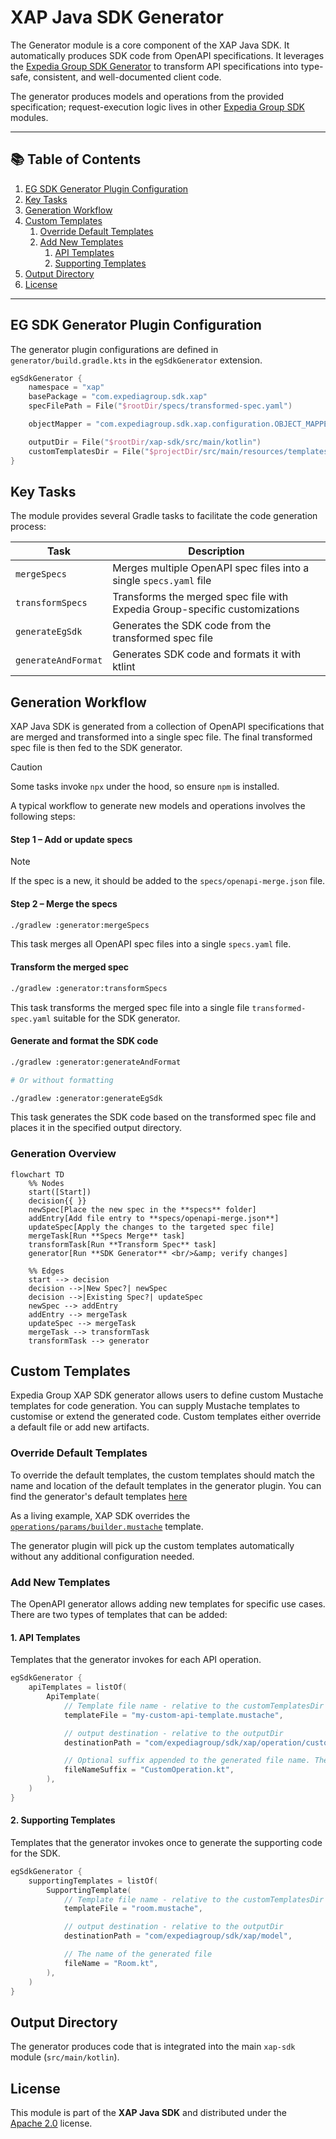 # XAP Java SDK Generator
The Generator module is a core component of the XAP Java SDK. It automatically produces SDK code from OpenAPI specifications.
It leverages the [Expedia Group SDK Generator](https://github.com/ExpediaGroup/expediagroup-java-sdk/tree/feature/new-sdk-core/expediagroup-sdk-openapi-plugin) to transform API specifications into type-safe, consistent, and well-documented client code.

The generator produces models and operations from the provided specification; request-execution logic lives in other [Expedia Group SDK](https://github.com/ExpediaGroup/expediagroup-java-sdk/tree/feature/new-sdk-core) modules.

---

## 📚 Table of Contents

1. [EG SDK Generator Plugin Configuration](#eg-sdk-generator-plugin-configuration)
2. [Key Tasks](#key-tasks)
3. [Generation Workflow](#generation-workflow)
4. [Custom Templates](#custom-templates)
   1. [Override Default Templates](#override-default-templates)
   2. [Add New Templates](#add-new-templates)
      1. [API Templates](#1-api-templates)
      2. [Supporting Templates](#2-supporting-templates)
5. [Output Directory](#output-directory)
6. [License](#license)

---

## EG SDK Generator Plugin Configuration
The generator plugin configurations are defined in `generator/build.gradle.kts` in the `egSdkGenerator` extension.

```kts
egSdkGenerator {
    namespace = "xap"
    basePackage = "com.expediagroup.sdk.xap"
    specFilePath = File("$rootDir/specs/transformed-spec.yaml")

    objectMapper = "com.expediagroup.sdk.xap.configuration.OBJECT_MAPPER"

    outputDir = File("$rootDir/xap-sdk/src/main/kotlin")
    customTemplatesDir = File("$projectDir/src/main/resources/templates")
}
```

## Key Tasks
The module provides several Gradle tasks to facilitate the code generation process:

| Task                | Description                                                                |
|---------------------|----------------------------------------------------------------------------|
| `mergeSpecs`        | Merges multiple OpenAPI spec files into a single `specs.yaml` file         |
| `transformSpecs`    | Transforms the merged spec file with Expedia Group-specific customizations |
| `generateEgSdk`     | Generates the SDK code from the transformed spec file                      |
| `generateAndFormat` | Generates SDK code and formats it with ktlint                              |

## Generation Workflow
XAP Java SDK is generated from a collection of OpenAPI specifications that are merged and transformed into a single spec file.
The final transformed spec file is then fed to the SDK generator.

> [!CAUTION]
> Some tasks invoke `npx` under the hood, so ensure `npm` is installed.

A typical workflow to generate new models and operations involves the following steps:

#### Step 1 – Add or update specs

> [!NOTE]
> If the spec is a new, it should be added to the `specs/openapi-merge.json` file.

#### Step 2 – Merge the specs
```bash
./gradlew :generator:mergeSpecs
```

This task merges all OpenAPI spec files into a single `specs.yaml` file.

#### Transform the merged spec

```bash
./gradlew :generator:transformSpecs
```

This task transforms the merged spec file into a single file `transformed-spec.yaml` suitable for the SDK generator.
   
#### Generate and format the SDK code
```bash
./gradlew :generator:generateAndFormat

# Or without formatting

./gradlew :generator:generateEgSdk
```

This task generates the SDK code based on the transformed spec file and places it in the specified output directory.
   
### Generation Overview
```mermaid
flowchart TD
    %% Nodes
    start([Start])
    decision{{ }}
    newSpec[Place the new spec in the **specs** folder]
    addEntry[Add file entry to **specs/openapi-merge.json**]
    updateSpec[Apply the changes to the targeted spec file]
    mergeTask[Run **Specs Merge** task]
    transformTask[Run **Transform Spec** task]
    generator[Run **SDK Generator** <br/>&amp; verify changes]

    %% Edges
    start --> decision
    decision -->|New Spec?| newSpec
    decision -->|Existing Spec?| updateSpec
    newSpec --> addEntry
    addEntry --> mergeTask
    updateSpec --> mergeTask
    mergeTask --> transformTask
    transformTask --> generator
```

## Custom Templates

Expedia Group XAP SDK generator allows users to define custom Mustache templates for code generation.
You can supply Mustache templates to customise or extend the generated code. Custom templates either override a default file or add new artifacts.

### Override Default Templates
To override the default templates, the custom templates should match the name and location of the default templates in the generator plugin.
You can find the generator's default templates [here](https://github.com/ExpediaGroup/expediagroup-java-sdk/tree/feature/new-sdk-core/expediagroup-sdk-openapi-plugin/src/main/resources/templates)

As a living example, XAP SDK overrides the [`operations/params/builder.mustache`](src/main/resources/templates/operations/params/builder.mustache) template.

The generator plugin will pick up the custom templates automatically without any additional configuration needed.

### Add New Templates
The OpenAPI generator allows adding new templates for specific use cases. There are two types of templates that can be added:

#### 1. API Templates
Templates that the generator invokes for each API operation.

```kts
egSdkGenerator {
    apiTemplates = listOf(
        ApiTemplate(
            // Template file name - relative to the customTemplatesDir
            templateFile = "my-custom-api-template.mustache",

            // output destination - relative to the outputDir
            destinationPath = "com/expediagroup/sdk/xap/operation/custom",

            // Optional suffix appended to the generated file name. The base name is the operation name.
            fileNameSuffix = "CustomOperation.kt",
        ),
    )
}
```

#### 2. Supporting Templates
Templates that the generator invokes once to generate the supporting code for the SDK.

```kts
egSdkGenerator {
    supportingTemplates = listOf(
        SupportingTemplate(
            // Template file name - relative to the customTemplatesDir
            templateFile = "room.mustache",

            // output destination - relative to the outputDir
            destinationPath = "com/expediagroup/sdk/xap/model",

            // The name of the generated file
            fileName = "Room.kt",
        ),
    )
}
```

## Output Directory
The generator produces code that is integrated into the main `xap-sdk` module (`src/main/kotlin`).


## License
This module is part of the **XAP Java SDK** and distributed under the [Apache 2.0](../LICENSE) license.
